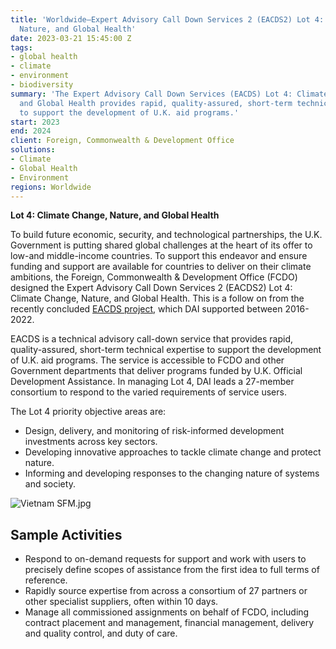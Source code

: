 ```yaml
---
title: 'Worldwide—Expert Advisory Call Down Services 2 (EACDS2) Lot 4: Climate Change,
  Nature, and Global Health'
date: 2023-03-21 15:45:00 Z
tags:
- global health
- climate
- environment
- biodiversity
summary: 'The Expert Advisory Call Down Services (EACDS) Lot 4: Climate Change, Nature,
  and Global Health provides rapid, quality-assured, short-term technical expertise
  to support the development of U.K. aid programs.'
start: 2023
end: 2024
client: Foreign, Commonwealth & Development Office
solutions:
- Climate
- Global Health
- Environment
regions: Worldwide
---
```


**Lot 4: Climate Change, Nature, and Global Health**

To build future economic, security, and technological partnerships, the U.K. Government is putting shared global challenges at the heart of its offer to low-and middle-income countries. To support this endeavor and ensure funding and support are available for countries to deliver on their climate ambitions, the Foreign, Commonwealth & Development Office (FCDO) designed the Expert Advisory Call Down Services 2 (EACDS2) Lot 4: Climate Change, Nature, and Global Health. This is a follow on from the recently concluded [EACDS project](https://www.dai.com/our-work/projects/worldwide-expert-advisory-call-down-services-eacds), which DAI supported between 2016-2022.

EACDS is a technical advisory call-down service that provides rapid, quality-assured, short-term technical expertise to support the development of U.K. aid programs. The service is accessible to FCDO and other Government departments that deliver programs funded by U.K. Official Development Assistance. In managing Lot 4, DAI leads a 27-member consortium to respond to the varied requirements of service users.

The Lot 4 priority objective areas are:
* Design, delivery, and monitoring of risk-informed development investments across key sectors.
* Developing innovative approaches to tackle climate change and protect nature. 
* Informing and developing responses to the changing nature of systems and society.

![Vietnam SFM.jpg](/uploads/Vietnam%20SFM.jpg)

## Sample Activities
* Respond to on-demand requests for support and work with users to precisely define scopes of assistance from the first idea to full terms of reference.
* Rapidly source expertise from across a consortium of 27 partners or other specialist suppliers, often within 10 days.
* Manage all commissioned assignments on behalf of FCDO, including contract placement and management, financial management, delivery and quality control, and duty of care.
